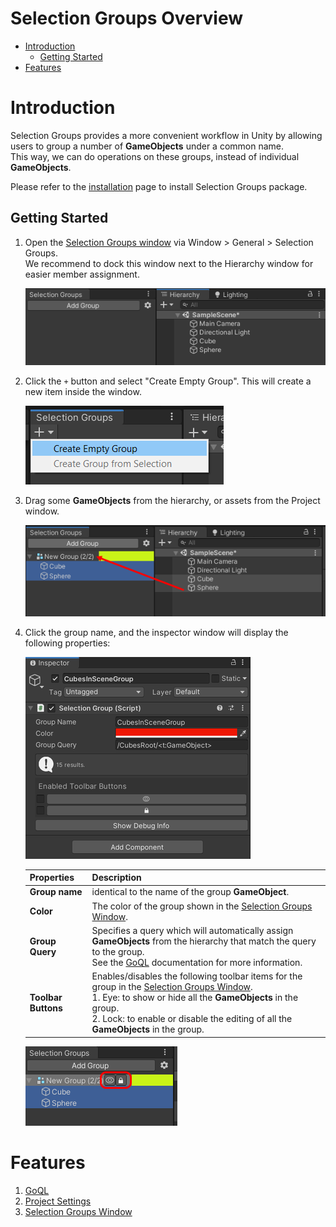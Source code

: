 Selection Groups Overview
=============================

- [Introduction](#introduction)
  - [Getting Started](#getting-started)
- [Features](#features)

# Introduction

Selection Groups provides a more convenient workflow in Unity by 
allowing users to group a number of **GameObjects** under a common name.  
This way, we can do operations on these groups, 
instead of individual **GameObjects**.

Please refer to the [installation](installation.md) page to install Selection Groups package.

## Getting Started

1. Open the [Selection Groups window](selection-groups-window.md) via Window > General > Selection Groups.  
   We recommend to dock this window next to the Hierarchy window for easier member assignment.   

   ![](images/SelectionGroupsWindowNextToHierarchy.png)

1. Click the `+` button and select "Create Empty Group". This will create a new item inside the window.

   ![](images/SelectionGroupsWindowCreateEmptyGroup.png)
   
1. Drag some **GameObjects** from the hierarchy, or assets from the Project window. 
   
   ![](images/SelectionGroupMembers.png)

1. Click the group name, and the inspector window will display the following properties:

   ![](images/SelectionGroupInspector.png)

   |**Properties**       |**Description** |
   |:---                 |:---|
   | **Group name**      | identical to the name of the group **GameObject**.|
   | **Color**           | The color of the group shown in the [Selection Groups Window](selection-groups-window.md).|
   | **Group Query**     | Specifies a query which will automatically assign **GameObjects** from the hierarchy that match the query to the group. <br/> See the [GoQL](goql.md) documentation for more information.|
   | **Toolbar Buttons** | Enables/disables the following toolbar items for the group in the [Selection Groups Window](selection-groups-window.md). <br/> 1. Eye: to show or hide all the **GameObjects** in the group. <br/> 2. Lock: to enable or disable the editing of all the **GameObjects** in the group. |

   ![](images/SelectionGroupTools.png)

# Features
1. [GoQL](goql.md)
2. [Project Settings](project-settings.md)
3. [Selection Groups Window](selection-groups-window.md)
